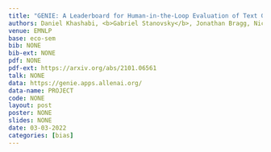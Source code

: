 ```yaml
---
title: "GENIE: A Leaderboard for Human-in-the-Loop Evaluation of Text Generation"
authors: Daniel Khashabi, <b>Gabriel Stanovsky</b>, Jonathan Bragg, Nicholas Lourie, Jungo Kasai, Yejin Choi, Noah A. Smith, Daniel S. Weld <br>Media coverage:<b><a href="https://venturebeat.com/2021/01/20/allen-institute-launches-genie-a-leaderboard-for-human-in-the-loop-language-model-benchmarking/" target="_blank"> VentureBeat</a></b>
venue: EMNLP
base: eco-sem
bib: NONE
bib-ext: NONE
pdf: NONE
pdf-ext: https://arxiv.org/abs/2101.06561
talk: NONE
data: https://genie.apps.allenai.org/
data-name: PROJECT
code: NONE
layout: post
poster: NONE
slides: NONE
date: 03-03-2022
categories: [bias]
---
```

